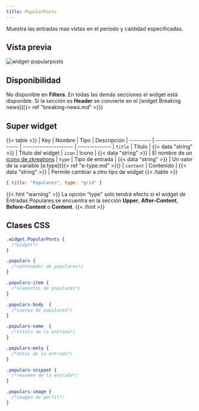 ```yaml
---
title: PopularPosts
---
```


Muestra las entradas mas vistas en el periodo y cantidad especificadas.

## Vista previa

![widget-popularposts](/images/widgets/popularposts.png)


## Disponibilidad

No disponible en **Filters**. En todas las demás secciones el widget está disponible. Si la sección es **Header** se convierte en el [widget Breaking news]({{< ref "breaking-news.md" >}})

## Super widget

{{< table >}}
| Key       | Nombre               | Tipo                  | Descripción 
| --------- | -------------------- | --------------------- | --------------
| `title`   | Título               | {{< data "string" >}} | Titulo del widget
| `icon`    | Icono                | {{< data "string" >}} | El nombre de un [icono de zkreations](#icons)
| `type`    | Tipo de entrada      | {{< data "string" >}} | Un valor de la variable [e.type]({{< ref "e-type.md" >}})
| `content` | Contenido            | {{< data "string" >}} | Permite cambiar a otro tipo de widget
{{< /table >}}

```js
{ title: "Populares", type: "grid" }
```

{{< hint "warning" >}}
La opción "type" solo tendrá efecto si el widget de Entradas Populares se encuentra en la sección **Upper**, **After-Content**, **Before-Content** o **Content**.
{{< /hint >}}


## Clases CSS

```css
.widget.PopularPosts {
  /*widget*/
}

.populars {
  /*contenedor de populares*/
}

.populars-item {
  /*elementos de populares*/
}

.populars-body  {
  /*cuerpo de populares*/
}

.populars-name  {
  /*titulo de la entrada*/
}

.populars-meta {
  /*datos de la entrada*/
}

.populars-snippet {
  /*resumen de la entrada*/
}

.populars-image {
  /*imagen de perfil*/
}
```